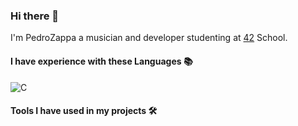###  Hi there 👋

I'm PedroZappa a musician and developer studenting at [42](https://42.fr) School.

#### I have experience with these Languages 📚

![C](https://img.shields.io/badge/c-0D1117.svg?style=for-the-badge&logo=c&logoColor=3893F5)

#### Tools I have used in my projects 🛠

<!--
**PedroZappa/PedroZappa** is a ✨ _special_ ✨ repository because its `README.md` (this file) appears on your GitHub profile.

Here are some ideas to get you started:

- 🔭 I’m currently working on ...
- 🌱 I’m currently learning ...
- 👯 I’m looking to collaborate on ...
- 🤔 I’m looking for help with ...
- 💬 Ask me about ...
- 📫 How to reach me: ...
- 😄 Pronouns: ...
- ⚡ Fun fact: ...

-->
